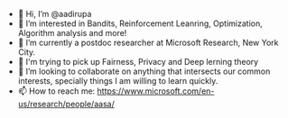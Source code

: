 - 👋 Hi, I’m @aadirupa
- 👀 I’m interested in Bandits, Reinforcement Leanring, Optimization, Algorithm analysis and more!
- 🌱 I’m currently a postdoc researcher at Microsoft Research, New York City. 
- 🌱 I'm trying to pick up Fairness, Privacy and Deep lerning theory
- 💞️ I’m looking to collaborate on anything that intersects our common interests, specially things I am willing to learn quickly.
- 📫 How to reach me: https://www.microsoft.com/en-us/research/people/aasa/

<!---
aadirupa/aadirupa is a ✨ special ✨ repository because its `README.md` (this file) appears on your GitHub profile.
You can click the Preview link to take a look at your changes.
--->
